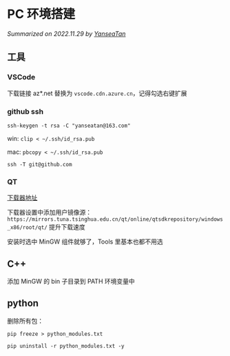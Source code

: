 # PC 环境搭建

*Summarized on 2022.11.29 by [YanseaTan](https://yansea.cc)*

## 工具

### VSCode

下载链接 az*.net 替换为 `vscode.cdn.azure.cn`，记得勾选右键扩展

### github ssh

`ssh-keygen -t rsa -C "yanseatan@163.com"`

win: `clip < ~/.ssh/id_rsa.pub`

mac: `pbcopy < ~/.ssh/id_rsa.pub`

`ssh -T git@github.com`

### QT

[下载器地址](https://download.qt.io/official_releases/online_installers/)

下载器设置中添加用户镜像源：`https://mirrors.tuna.tsinghua.edu.cn/qt/online/qtsdkrepository/windows_x86/root/qt/` 提升下载速度

安装时选中 MinGW 组件就够了，Tools 里基本也都不用选

## C++

添加 MinGW 的 bin 子目录到 PATH 环境变量中

## python

删除所有包：

`pip freeze > python_modules.txt`

`pip uninstall -r python_modules.txt -y`